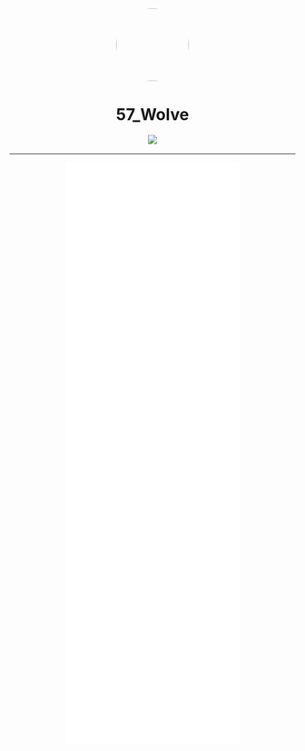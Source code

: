<div align='center'>
  <div align='center'>
    <img
      src='https://proxy.hypersta.sh/KWJ3ewT36sRz2utZCpwkWJZCTyNKnEiwKgeD3EZJlX8/fit/164/0/no/0/czM6Ly93ZXJld29sZi9hdmF0YXJzLzEwMDBweC5wbmc.webp'
      style='border-radius: 50%;'
      width='128'
      height='128'
    />
  </div>

  <h1>57_Wolve</h1>
  
  <p align="center">
    <a href="https://skillicons.dev">
      <img src='https://skillicons.dev/icons?i=arduino,bash,linux,raspberrypi,openstack,c,cpp,go,php,js,nodejs,html,vue,cloudflare,discord,bots,docker,git,gitlab,mysql,vscode' />
    </a>
  </p>
</div>

<hr />

<div align='center'>
  <img src='https://raw.githubusercontent.com/57-Wolve/57-Wolve/main/github-metrics.svg' />
</div>

